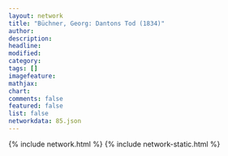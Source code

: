 ```yaml
---
layout: network
title: "Büchner, Georg: Dantons Tod (1834)"
author:
description:
headline:
modified:
category:
tags: []
imagefeature: 
mathjax: 
chart: 
comments: false
featured: false
list: false
networkdata: 85.json
---
```

{% include network.html %}
{% include network-static.html %}

